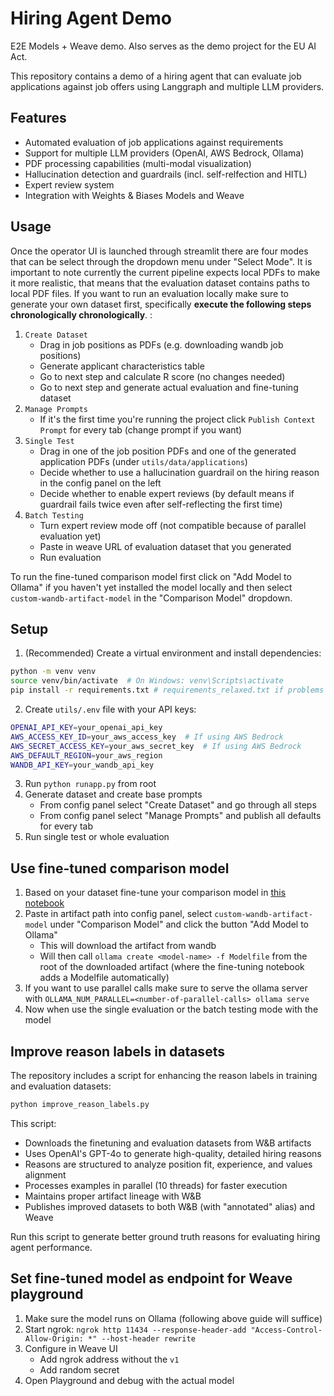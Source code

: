 # Hiring Agent Demo
E2E Models + Weave demo. Also serves as the demo project for the EU AI Act. 

This repository contains a demo of a hiring agent that can evaluate job applications against job offers using Langgraph and multiple LLM providers.

## Features
- Automated evaluation of job applications against requirements
- Support for multiple LLM providers (OpenAI, AWS Bedrock, Ollama)
- PDF processing capabilities (multi-modal visualization)
- Hallucination detection and guardrails (incl. self-relfection and HITL)
- Expert review system
- Integration with Weights & Biases Models and Weave

## Usage
Once the operator UI is launched through streamlit there are four modes that can be select through the dropdown menu under "Select Mode". It is important to note currently the current pipeline expects local PDFs to make it more realistic, that means that the evaluation dataset contains paths to local PDF files. If you want to run an evaluation locally make sure to generate your own dataset first, specifically **execute the following steps chronologically chronologically**. : 
1. `Create Dataset`
    - Drag in job positions as PDFs (e.g. downloading wandb job positions)
    - Generate applicant characteristics table
    - Go to next step and calculate R score (no changes needed)
    - Go to next step and generate actual evaluation and fine-tuning dataset
2. `Manage Prompts`
    - If it's the first time you're running the project click `Publish Context Prompt` for every tab (change prompt if you want)
3. `Single Test`
    - Drag in one of the job position PDFs and one of the generated application PDFs (under `utils/data/applications`)
    - Decide whether to use a hallucination guardrail on the hiring reason in the config panel on the left
    - Decide whether to enable expert reviews (by default means if guardrail fails twice even after self-reflecting the first time)
4. `Batch Testing`
    - Turn expert review mode off (not compatible because of parallel evaluation yet)
    - Paste in weave URL of evaluation dataset that you generated
    - Run evaluation

To run the fine-tuned comparison model first click on "Add Model to Ollama" if you haven't yet installed the model locally and then select `custom-wandb-artifact-model` in the "Comparison Model" dropdown.

## Setup
1. (Recommended) Create a virtual environment and install dependencies:
```bash
python -m venv venv
source venv/bin/activate  # On Windows: venv\Scripts\activate
pip install -r requirements.txt # requirements_relaxed.txt if problems
```
2. Create `utils/.env` file with your API keys:
```bash
OPENAI_API_KEY=your_openai_api_key
AWS_ACCESS_KEY_ID=your_aws_access_key  # If using AWS Bedrock
AWS_SECRET_ACCESS_KEY=your_aws_secret_key  # If using AWS Bedrock
AWS_DEFAULT_REGION=your_aws_region  
WANDB_API_KEY=your_wandb_api_key 
```
3. Run `python runapp.py` from root
4. Generate dataset and create base prompts
    - From config panel select "Create Dataset" and go through all steps
    - From config panel select "Manage Prompts" and publish all defaults for every tab
5. Run single test or whole evaluation

## Use fine-tuned comparison model
1. Based on your dataset fine-tune your comparison model in [this notebook](https://colab.research.google.com/drive/1zfhbL9KwUbbCcSvy46alJDCZY7TwSVIO?usp=sharing)
2. Paste in artifact path into config panel, select `custom-wandb-artifact-model` under "Comparison Model" and click the button "Add Model to Ollama"
    - This will download the artifact from wandb
    - Will then call `ollama create <model-name> -f Modelfile` from the root of the downloaded artifact (where the fine-tuning notebook adds a Modelfile automatically)
3. If you want to use parallel calls make sure to serve the ollama server with `OLLAMA_NUM_PARALLEL=<number-of-parallel-calls> ollama serve`
4. Now when use the single evaluation or the batch testing mode with the model

## Improve reason labels in datasets
The repository includes a script for enhancing the reason labels in training and evaluation datasets:
```bash
python improve_reason_labels.py
```

This script:
- Downloads the finetuning and evaluation datasets from W&B artifacts
- Uses OpenAI's GPT-4o to generate high-quality, detailed hiring reasons
- Reasons are structured to analyze position fit, experience, and values alignment
- Processes examples in parallel (10 threads) for faster execution
- Maintains proper artifact lineage with W&B
- Publishes improved datasets to both W&B (with "annotated" alias) and Weave

Run this script to generate better ground truth reasons for evaluating hiring agent performance.

## Set fine-tuned model as endpoint for Weave playground
1. Make sure the model runs on Ollama (following above guide will suffice)
2. Start ngrok: `ngrok http 11434 --response-header-add "Access-Control-Allow-Origin: *" --host-header rewrite`
3. Configure in Weave UI
    - Add ngrok address without the `v1`
    - Add random secret
4. Open Playground and debug with the actual model
